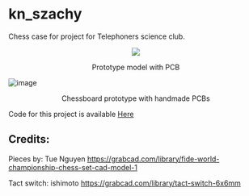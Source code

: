 # kn_szachy
Chess case for project for Telephoners science club.
<p align="center">
<img src="https://user-images.githubusercontent.com/56256681/169317074-f376fa07-d19f-4b5e-9c80-a5732a8423ea.png" >
</p>
<p align="center">
Prototype model with PCB
</p>

![image](https://user-images.githubusercontent.com/56256681/170856583-03aa077c-5eeb-45cf-8edd-f6eb635a2795.png)

<p align="center">
Chessboard prototype with handmade PCBs 
</p>

Code for this project is available [Here](https://github.com/JZimnol/Interactive_chessboard)


## Credits:
Pieces by: Tue Nguyen
  https://grabcad.com/library/fide-world-championship-chess-set-cad-model-1
  
Tact switch: ishimoto
  https://grabcad.com/library/tact-switch-6x6mm
